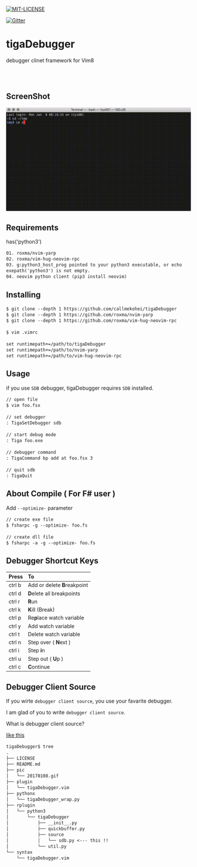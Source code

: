 [![MIT-LICENSE](http://img.shields.io/badge/license-MIT-blue.svg?style=flat)](https://github.com/callmekohei/tigaDebugger/blob/master/LICENSE)

[![Gitter](https://img.shields.io/gitter/room/nwjs/nw.js.svg)](https://gitter.im/vim-jp/reading-vimrc)

# tigaDebugger

debugger clinet framework for Vim8

<br>
<br>

## ScreenShot

![alt text](./pic/20170108.gif)  

## Requirements

has('python3')

```
01. roxma/nvim-yarp
02. roxma/vim-hug-neovim-rpc
03. g:python3_host_prog pointed to your python3 executable, or echo exepath('python3') is not empty.
04. neovim python client (pip3 install neovim)
```

## Installing

```
$ git clone --depth 1 https://github.com/callmekohei/tigaDebugger
$ git clone --depth 1 https://github.com/roxma/nvim-yarp
$ git clone --depth 1 https://github.com/roxma/vim-hug-neovim-rpc

$ vim .vimrc

set runtimepath+=/path/to/tigaDebugger
set runtimepath+=/path/to/nvim-yarp
set runtimepath+=/path/to/vim-hug-neovim-rpc
```


## Usage

if you use `SDB` debugger,  tigaDebugger requires `SDB` installed.

```
// open file
$ vim foo.fsx

// set debugger
: TigaSetDebugger sdb

// start debug mode
: Tiga foo.exe

// debugger command
: TigaCommand bp add at foo.fsx 3

// quit sdb
: TigaQuit
```

## About Compile ( For F# user )

Add `--optimize-` parameter

```
// create exe file
$ fsharpc -g --optimize- foo.fs

// create dll file
$ fsharpc -a -g --optimize- foo.fs
```

## Debugger Shortcut Keys

| Press         | To            |
| :------------ | :-------------|
| ctrl b        | Add or delete <b>B</span></b>reakpoint |
| ctrl d        | <b>D</b>elete all breakpoints |
| ctrl r        | <b>R</b>un |
| ctrl k        | <b>K</b>ill (Break) |
| ctrl p        | Re<b>p</b>lace watch variable |
| ctrl y        | Add watch variable |
| ctrl t        | Delete watch variable |
| ctrl n        | Step over ( <b>N</b>ext ) |
| ctrl i        | Step <b>i</b>n | 
| ctrl u        | Step out ( <b>U</b>p ) | 
| ctrl c        | <b>C</b>ontinue |


## Debugger Client Source


If you wirte `debugger client source`, you use your favarite debugger.

I am glad of you to write `debugger client source`.

What is debugger client source?

[like this](https://github.com/callmekohei/tigaDebugger/blob/master/rplugin/python3/tigaDebugger/source/sdb.py)
```
tigaDebugger$ tree
.
├── LICENSE
├── README.md
├── pic
│   └── 20170108.gif
├── plugin
│   └── tigaDebugger.vim
├── pythonx
│   └── tigaDebugger_wrap.py
├── rplugin
│   └── python3
│       └── tigaDebugger
│           ├── __init__.py
│           ├── quickbuffer.py
│           ├── source
│           │   └── sdb.py <--- this !!
│           └── util.py
└── syntax
    └── tigaDebugger.vim
```

